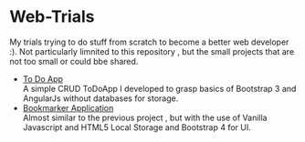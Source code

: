 # Web-Trials
 My trials trying to do stuff from scratch to become a better web developer :). Not particularly limnited to this repository , but the small projects that are not too small or could bbe shared. 
 
 <ul>
 
 <li><a href="https://github.com/kamathhrishi/Web-Trials/tree/master/To%20Do%20App-Angular">To Do App</a></li>
 A simple CRUD ToDoApp I developed to grasp basics of Bootstrap 3 and AngularJs without databases for storage.
 
  <li><a href="https://github.com/kamathhrishi/Web-Trials/tree/master/To%20Do%20App-Angular">Bookmarker Application</a></li>
 Almost similar to the previous project , but with the use of Vanilla Javascript and HTML5 Local Storage and Bootstrap 4 for UI.


 
 </ul>
